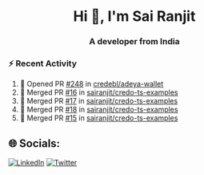 <h1 align="center">Hi 👋, I'm Sai Ranjit</h1>
<h3 align="center">A developer from India</h3>

### :zap: Recent Activity

<!--START_SECTION:activity-->
1. 💪 Opened PR [#248](https://github.com/credebl/adeya-wallet/pull/248) in [credebl/adeya-wallet](https://github.com/credebl/adeya-wallet)
2. 🎉 Merged PR [#16](https://github.com/sairanjit/credo-ts-examples/pull/16) in [sairanjit/credo-ts-examples](https://github.com/sairanjit/credo-ts-examples)
3. 🎉 Merged PR [#17](https://github.com/sairanjit/credo-ts-examples/pull/17) in [sairanjit/credo-ts-examples](https://github.com/sairanjit/credo-ts-examples)
4. 🎉 Merged PR [#18](https://github.com/sairanjit/credo-ts-examples/pull/18) in [sairanjit/credo-ts-examples](https://github.com/sairanjit/credo-ts-examples)
5. 🎉 Merged PR [#15](https://github.com/sairanjit/credo-ts-examples/pull/15) in [sairanjit/credo-ts-examples](https://github.com/sairanjit/credo-ts-examples)
<!--END_SECTION:activity-->

## 🌐 Socials:
[![LinkedIn](https://img.shields.io/badge/LinkedIn-%230077B5.svg?logo=linkedin&logoColor=white)](https://linkedin.com/in/sairanjit) [![Twitter](https://img.shields.io/badge/Twitter-%231DA1F2.svg?logo=Twitter&logoColor=white)](https://twitter.com/sairanjit_) 

